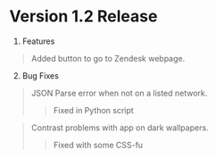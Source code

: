 # Version 1.2 Release


1. Features
>Added button to go to Zendesk webpage.


2. Bug Fixes
>JSON Parse error when not on a listed network.
>>Fixed in Python script


>Contrast problems with app on dark wallpapers.
>>Fixed with some CSS-fu

